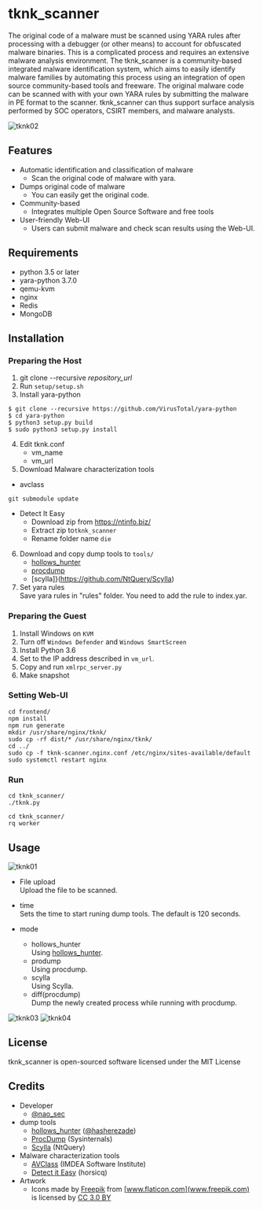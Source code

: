 tknk_scanner
===
The original code of a malware must be scanned using YARA rules after processing with a debugger (or other means) to account for obfuscated malware binaries. This is a complicated process and requires an extensive malware analysis environment. The tknk_scanner is a community-based integrated malware identification system, which aims to easily identify malware families by automating this process using an integration of open source community-based tools and freeware. The original malware code can be scanned with  with your own YARA rules by submitting the malware in PE format to the scanner. tknk_scanner can thus support surface analysis performed by SOC operators, CSIRT members, and malware analysts.

![tknk02](https://user-images.githubusercontent.com/18203311/49505070-4cc12080-f8be-11e8-8904-3a02e72d3882.png)

## Features
* Automatic identification and classification of malware
    * Scan the original code of malware with yara.
* Dumps original code of malware
    * You can easily get the original code. 
* Community-based
    * Integrates multiple Open Source Software and free tools
* User-friendly Web-UI
    * Users can submit malware and check scan results using the Web-UI.

## Requirements
* python 3.5 or later
* yara-python 3.7.0
* qemu-kvm
* nginx
* Redis
* MongoDB

## Installation

### Preparing the Host
1. git clone --recursive *repository_url*
2. Run `setup/setup.sh`
3. Install yara-python
 ```
$ git clone --recursive https://github.com/VirusTotal/yara-python
$ cd yara-python
$ python3 setup.py build
$ sudo python3 setup.py install
```
4. Edit tknk.conf
    * vm_name
    * vm_url
5. Download Malware characterization tools
 * avclass
 ```
 git submodule update
 ```
 * Detect It Easy
   * Download zip from https://ntinfo.biz/  
   * Extract zip to`tknk_scanner`
   * Rename folder name `die`
6. Download and copy dump tools to `tools/`
    * [hollows_hunter](https://github.com/hasherezade/hollows_hunter)
    * [procdump](https://docs.microsoft.com/en-us/sysinternals/downloads/procdump)
    * [scylla]}(https://github.com/NtQuery/Scylla)
7. Set yara rules  
  Save yara rules in "rules" folder. You need to add the rule to index.yar.

### Preparing the Guest
1. Install Windows on `KVM`
2. Turn off `Windows Defender` and `Windows SmartScreen`
3. Install Python 3.6
4. Set to the IP address described in `vm_url`.
5. Copy and run `xmlrpc_server.py`
6. Make snapshot

### Setting Web-UI
```
cd frontend/
npm install
npm run generate
mkdir /usr/share/nginx/tknk/
sudo cp -rf dist/* /usr/share/nginx/tknk/
cd ../
sudo cp -f tknk-scanner.nginx.conf /etc/nginx/sites-available/default
sudo systemctl restart nginx
```
### Run
```
cd tknk_scanner/
./tknk.py
```

```
cd tknk_scanner/
rq worker
```

## Usage
![tknk01](https://user-images.githubusercontent.com/18203311/49504641-72015f00-f8bd-11e8-967c-ff5a746d25cd.PNG)
* File upload  
Upload the file to be scanned.

* time  
Sets the time to start runing dump tools.
The default is 120 seconds.

* mode
    * hollows_hunter  
        Using [hollows_hunter](https://github.com/hasherezade/hollows_hunter).
    * prodump  
        Using procdump.
    * scylla  
        Using Scylla.
    * diff(procdump)  
        Dump the newly created process while running with procdump.  

![tknk03](https://user-images.githubusercontent.com/18203311/49511433-7d10bb00-f8ce-11e8-88dd-d81fe5f24e93.png)
![tknk04](https://user-images.githubusercontent.com/18203311/49511682-28217480-f8cf-11e8-8481-d6cd93ca3070.png)

## License
tknk_scanner is open-sourced software licensed under the MIT License

## Credits
* Developer
  * [@nao_sec](https://twitter.com/nao_sec)
* dump tools
  * [hollows_hunter](https://github.com/hasherezade/hollows_hunter) ([@hasherezade](https://twitter.com/hasherezade))
  * [ProcDump](https://docs.microsoft.com/en-us/sysinternals/downloads/procdump) (Sysinternals)
  * [Scylla](https://github.com/NtQuery/Scylla) (NtQuery)
* Malware characterization tools
  * [AVClass](https://github.com/malicialab/avclass) (IMDEA Software Institute)
  * [Detect it Easy](https://github.com/horsicq/Detect-It-Easy) (horsicq)
* Artwork
  * Icons made by [Freepik](https://www.freepik.com/) from [www.flaticon.com](www.freepik.com) is licensed by [CC 3.0 BY](http://creativecommons.org/licenses/by/3.0/)
